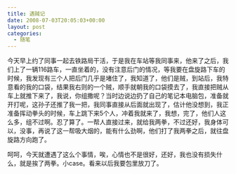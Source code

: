 ```yaml
---
title: 遇贼记
date: 2008-07-03T20:05:03+00:00
layout: post
categories:
  - 随笔
---
```


今天早上约了同事一起去铁路局干活，于是我在车站等我同事来，他来了之后，我们上了一辆116路车，一直坐着的，没有注意后门的情况，等我要在盘旋路下车的时候，我发现有三个人把后门几乎是堵住了，我知道了，他们是贼，到站后，我特意看的我的口袋，结果我右则的一个贼，顺手就朝我的口袋摸去了，我直接把贼从车上就推下来了，我说，你组撒呢？当时边说边扔了自己的笔记本电脑包，准备就开打呢，这孙子还推了我一把，我同事直接从后面就出现了，估计他没想到，我正准备挥动拳头的时候，车上跳下来5个人，冲着我就来了，我想，完了，他们人这么多，组不过啊。忍了算了。一帮人直接过来，就给我两拳，不过还好，我身体可以，没事，再说了这一帮吸大烟的，能有什么劲啊，他们打了我两拳之后，就往盘旋路方向跑了。

呵呵，今天就遭遇了这么个事情，唉，心情也不是很好，还好，我也没有损失什么，就是挨了两拳。小case。看来以后我要包里放刀了。